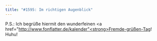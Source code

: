 ```yaml
---
title: "#1595: Im richtigen Augenblick"
---
```


P.S.:
Ich begrüße hiermit den wunderfeinen <a href="http://www.fonflatter.de/kalender"<strong>Fremde-grüßen-Tag</strong></a>! Huhu!

